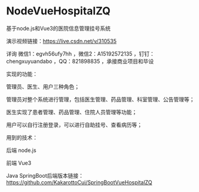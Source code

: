 # NodeVueHospitalZQ
基于node.js和Vue3的医院信息管理挂号系统

演示视频链接：https://live.csdn.net/v/310535

详询 微信1：egvh56ufy7hh ，微信2：A15192572135 ，钉钉：chengxuyuandabo ，QQ：821898835 ，承接商业项目和毕设

实现的功能：

管理员、医生、用户三种角色；

管理员对整个系统进行管理，包括医生管理、药品管理、科室管理、公告管理等；

医生实现了患者管理、药品管理、住院人员管理等功能；

用户可以自行注册登录，可以进行自助挂号、查看病历等；

用到的技术：

后端 node.js

前端 Vue3

Java SpringBoot后端版本链接：https://github.com/KakarottoCui/SpringBootVueHospitalZQ

